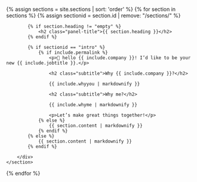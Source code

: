 {% assign sections = site.sections | sort: 'order' %}
{% for section in sections %}
	{% assign sectionid = section.id | remove: "/sections/" %}
	<section class="panel {{ section.class }}" id="{{ sectionid }}">
		<div class="panel-contents">

			{% if section.heading != "empty" %}
				<h2 class="panel-title">{{ section.heading }}</h2>
			{% endif %}
			
			{% if sectionid == "intro" %}
				{% if include.permalink %}
					<p>👋 hello {{ include.company }}! I’d like to be your new {{ include.jobtitle }}.</p>

					<h2 class="subtitle">Why {{ include.company }}?</h2>

					{{ include.whyyou | markdownify }}

					<h2 class="subtitle">Why me?</h2>

					{{ include.whyme | markdownify }}

					<p>Let’s make great things together!</p>
				{% else %}
					{{ section.content | markdownify }}
				{% endif %}
			{% else %}
				{{ section.content | markdownify }}
			{% endif %}
			
		</div>
	</section>
{% endfor %}
